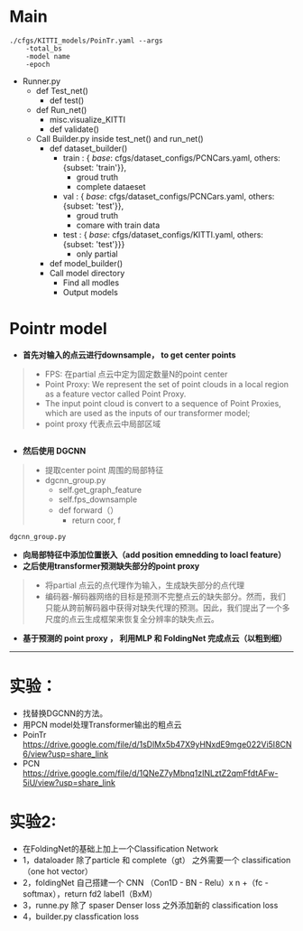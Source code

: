 # Main
	./cfgs/KITTI_models/PoinTr.yaml --args
		-total_bs
		-model name
		-epoch
 - Runner.py
	 - def Test_net()
		 - def test()
	 - def Run_net()
		 - misc.visualize_KITTI
		 - def  validate()
	 - Call Builder.py inside test_net() and run_net()
		 - def dataset_builder()
			- train : { _base_: cfgs/dataset_configs/PCNCars.yaml, 
            others: {subset: 'train'}},
		    	- groud truth
		        - complete dataeset
			-  val : { _base_: cfgs/dataset_configs/PCNCars.yaml, 
            others: {subset: 'test'}},
				-  groud truth
				-  comare with train data
            - test : { _base_: cfgs/dataset_configs/KITTI.yaml, 
            others: {subset: 'test'}}}
	            - only partial 
		 - def model_builder()
		 - Call model directory
			 - Find all modles
			 - Output models
# Pointr model

- **首先对输入的点云进行downsample， to get center points**
> - FPS: 在partial 点云中定为固定数量N的point center
> - Point Proxy: We represent the set of point clouds in a local region as a feature vector called Point Proxy. 
> - The input point cloud is convert to a sequence of Point Proxies, which are used as the inputs of our transformer model;
> - point proxy 代表点云中局部区域
```

```
	
- **然后使用 DGCNN**

> 	- 提取center point 周围的局部特征
> 	- dgcnn_group.py
> 	    - self.get_graph_feature
> 		- self.fps_downsample
> 		- def forward（）
> 			- return  coor, f
```
dgcnn_group.py
```
- **向局部特征中添加位置嵌入（add position emnedding to loacl feature）**
- **之后使用transformer预测缺失部分的point proxy**

> 	- 将partial 点云的点代理作为输入，生成缺失部分的点代理
> 	- 编码器-解码器网络的目标是预测不完整点云的缺失部分。然而，我们只能从跨前解码器中获得对缺失代理的预测。因此，我们提出了一个多尺度的点云生成框架来恢复全分辨率的缺失点云。

- **基于预测的 point proxy ， 利用MLP 和 FoldingNet 完成点云（以粗到细）**

----
 
# 实验：
- 找替换DGCNN的方法。
- 用PCN model处理Transformer输出的粗点云
- PoinTr https://drive.google.com/file/d/1sDlMx5b47X9yHNxdE9mge022Vi5I8CN6/view?usp=share_link
- PCN https://drive.google.com/file/d/1QNeZ7yMbnq1zINLztZ2qmFfdtAFw-5iU/view?usp=share_link

# 实验2:
- 在FoldingNet的基础上加上一个Classification Network
- 1，dataloader 除了particle 和 complete（gt） 之外需要一个 classification（one hot vector）
- 2，foldingNet 自己搭建一个 CNN （Con1D - BN - Relu）x n +（fc - softmax），return fd2 label1（BxM）
- 3，runne.py 除了 spaser Denser loss 之外添加新的 classification loss
- 4，builder.py classfication loss




